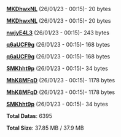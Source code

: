 [**MKDhwxNL**](/data/MKDhwxNL.txt) (26/01/23 - 00:15)- 20 bytes

[**MKDhwxNL**](/data/MKDhwxNL.txt) (26/01/23 - 00:15)- 20 bytes

[**nwjyE4L3**](/data/nwjyE4L3.txt) (26/01/23 - 00:15)- 243 bytes

[**q6aUCF9g**](/data/q6aUCF9g.txt) (26/01/23 - 00:15)- 168 bytes

[**q6aUCF9g**](/data/q6aUCF9g.txt) (26/01/23 - 00:15)- 168 bytes

[**SMKhht9p**](/data/SMKhht9p.txt) (26/01/23 - 00:15)- 34 bytes

[**MhK8MFqD**](/data/MhK8MFqD.txt) (26/01/23 - 00:15)- 1178 bytes

[**MhK8MFqD**](/data/MhK8MFqD.txt) (26/01/23 - 00:15)- 1178 bytes

[**SMKhht9p**](/data/SMKhht9p.txt) (26/01/23 - 00:15)- 34 bytes

**Total Datas**: 6395

**Total Size**: 37.85 MB / 37.9 MB